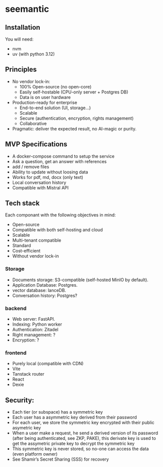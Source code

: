 # seemantic

## Installation

You will need:
* nvm
* uv (with python 3.12)

## Principles

* No vendor lock-in:
    * 100% Open-source (no open-core)
    * Easily self-hostable (CPU-only server + Postgres DB)
    * Data is on user hardware
* Production-ready for enterprise
    * End-to-end solution (UI, storage...)
    * Scalable
    * Secure (authentication, encryption, rights management)
    * Collaborative
* Pragmatic: deliver the expected result, no AI-magic or purity.

## MVP Specifications

* A docker-compose command to setup the service
* Ask a question, get an answer with references
* add / remove files
* Ability to update without loosing data
* Works for pdf, md, docx (only text)
* Local conversation history
* Compatible with Mistral API


## Tech stack

Each componant with the following objectives in mind:
* Open-source
* Compatible with both self-hosting and cloud
* Scalable
* Multi-tenant compatible
* Standard
* Cost-efficient
* Without vendor lock-in

### Storage
* Documents storage: S3-compatible (self-hosted MinIO by default).
* Application Database: Postgres.
* vector database: lanceDB.
* Conversation history: Postgres?


### backend
* Web server: FastAPI.
* Indexing: Python worker
* Authentication: Zitadel
* Right management: ?
* Encryption: ?

### frontend
* Purely local (compatible with CDN)
* Vite
* Tanstack router
* React
* Dexie

## Security:

* Each tier (or subspace) has a symmetric key
* Each user has a asymmetric key derived from their password
* For each user, we store the symmetric key encrypted with their public asymetric key
* When a user make a request, he send a derived version of its password (after being authenticated, see ZKP, PAKE), this derivate key is used to get the assymetric private key to decrypt the symmetric key
* This symmetric key is never stored, so no-one can access the data (even platform owner)
* See Shamir’s Secret Sharing (SSS) for recovery
